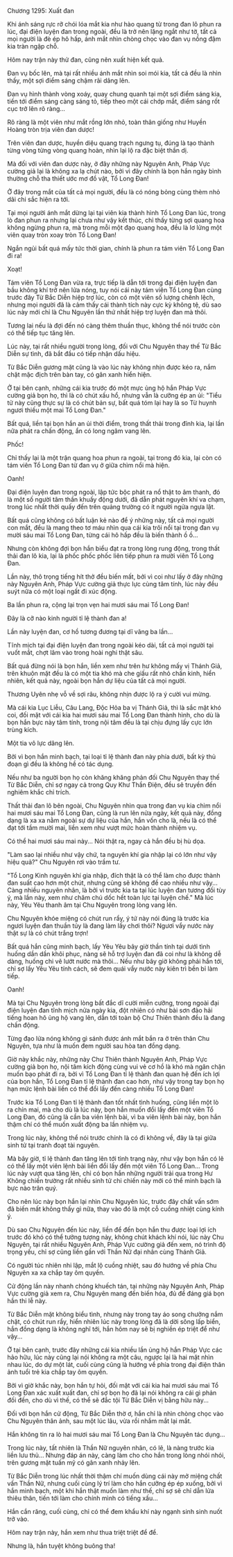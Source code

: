 




Chương 1295: Xuất đan


Khi ánh sáng rực rỡ chói lóa mắt kia như hào quang từ trong đan lô phun ra lúc, đại điện luyện đan trong ngoài, đều là trở nên lặng ngắt như tờ, tất cả mọi người là đè ép hô hấp, ánh mắt nhìn chòng chọc vào đan vụ nồng đậm kia tràn ngập chỗ.

Hôm nay trận này thử đan, cũng nên xuất hiện kết quả.

Đan vụ bốc lên, mà tại rất nhiều ánh mắt nhìn soi mói kia, tất cả đều là nhìn thấy, một sợi điểm sáng chậm rãi dâng lên.

Đan vụ hình thành vòng xoáy, quay chung quanh tại một sợi điểm sáng kia, tiến tới điểm sáng càng sáng tỏ, tiếp theo một cái chớp mắt, điểm sáng rốt cục trở lên rõ ràng...

Rõ ràng là một viên như mắt rồng lớn nhỏ, toàn thân giống như Huyền Hoàng tròn trịa viên đan dược!

Trên viên đan dược, huyền diệu quang trạch ngưng tụ, đúng là tạo thành từng vòng từng vòng quang hoàn, nhìn lại lộ ra đặc biệt thần dị.

Mà đối với viên đan dược này, ở đây những này Nguyên Anh, Pháp Vực cường giả lại là không xa lạ chút nào, bởi vì đây chính là bọn hắn ngày bình thường chỗ tha thiết ước mơ đồ vật, Tổ Long Đan!

Ở đây trong mắt của tất cả mọi người, đều là có nóng bỏng cùng thèm nhỏ dãi chi sắc hiện ra tới.

Tại mọi người ánh mắt dừng lại tại viên kia thành hình Tổ Long Đan lúc, trong lò đan phun ra nhưng lại chưa như vậy kết thúc, chỉ thấy từng sợi quang hoa không ngừng phun ra, mà trong mỗi một đạo quang hoa, đều là lơ lửng một viên quay tròn xoay tròn Tổ Long Đan!

Ngắn ngủi bất quá mấy tức thời gian, chính là phun ra tám viên Tổ Long Đan đi ra!

Xoạt!

Tám viên Tổ Long Đan vừa ra, trực tiếp là dẫn tới trong đại điện luyện đan bầu không khí trở nên lửa nóng, tuy nói cái này tám viên Tổ Long Đan cùng trước đây Từ Bắc Diễn hiệp trợ lúc, còn có một viên số lượng chênh lệch, nhưng mọi người đã là cảm thấy cái thành tích này cực kỳ không tệ, dù sao lúc này mới chỉ là Chu Nguyên lần thứ nhất hiệp trợ luyện đan mà thôi.

Tương lai nếu là đợi đến nó càng thêm thuần thục, không thể nói trước còn có thể tiếp tục tăng lên.

Lúc này, tại rất nhiều người trong lòng, đối với Chu Nguyên thay thế Từ Bắc Diễn sự tình, đã bắt đầu có tiếp nhận dấu hiệu.

Từ Bắc Diễn gương mặt cũng là vào lúc này không nhịn được kéo ra, nắm chặt mặc địch trên bàn tay, có gân xanh hiển hiện.

Ở tại bên cạnh, những cái kia trước đó một mực ủng hộ hắn Pháp Vực cường giả bọn họ, thì là có chút xấu hổ, nhưng vẫn là cưỡng ép an ủi: "Tiểu tử này cũng thực sự là có chút bản sự, bất quá tóm lại hay là so Từ huynh ngươi thiếu một mai Tổ Long Đan."

Bất quá, liền tại bọn hắn an ủi thời điểm, trong thất thải trong đỉnh kia, lại lần nữa phát ra chấn động, ẩn có long ngâm vang lên.

Phốc!

Chỉ thấy lại là một trận quang hoa phun ra ngoài, tại trong đó kia, lại còn có tám viên Tổ Long Đan từ đan vụ ở giữa chìm nổi mà hiện.

Oanh!

Đại điện luyện đan trong ngoài, lập tức bộc phát ra nổ thật to âm thanh, đó là một số người tâm thần khuấy động dưới, đã dẫn phát nguyên khí va chạm, trong lúc nhất thời quấy đến trên quảng trường có ít người ngửa ngựa lật.

Bất quá cũng không có bất luận kẻ nào để ý những này, tất cả mọi người con mắt, đều là mang theo tơ máu nhìn qua cái kia trôi nổi tại trong đan vụ mười sáu mai Tổ Long Đan, từng cái hô hấp đều là biến thành ồ ồ...

Nhưng còn không đợi bọn hắn biểu đạt ra trong lòng rung động, trong thất thải đan lô kia, lại là phốc phốc phốc liên tiếp phun ra mười viên Tổ Long Đan.

Lần này, thô trọng tiếng hít thở đều biến mất, bởi vì coi như lấy ở đây những này Nguyên Anh, Pháp Vực cường giả thực lực cùng tâm tính, lúc này đều suýt nữa có một loại ngất đi xúc động.

Ba lần phun ra, cộng lại trọn vẹn hai mươi sáu mai Tổ Long Đan!

Đây là cỡ nào kinh người tỉ lệ thành đan a!

Lần này luyện đan, cơ hồ tương đương tại dĩ vãng ba lần...

Tĩnh mịch tại đại điện luyện đan trong ngoài kéo dài, tất cả mọi người tại vuốt mắt, chợt lâm vào trong hoài nghi thật sâu.

Bất quá đừng nói là bọn hắn, liền xem như trên hư không mấy vị Thánh Giả, trên khuôn mặt đều là có một tia khó mà che giấu rất nhỏ chấn kinh, hiển nhiên, kết quả này, ngoài bọn hắn dự liệu của tất cả mọi người.

Thương Uyên nhẹ vỗ về sợi râu, không nhịn được lộ ra ý cười vui mừng.

Mà cái kia Lục Liễu, Câu Lang, Độc Hỏa ba vị Thánh Giả, thì là sắc mặt khó coi, đối mặt với cái kia hai mươi sáu mai Tổ Long Đan thành hình, cho dù là bọn hắn bực này tâm tính, trong nội tâm đều là tại chịu đựng lấy cực lớn trùng kích.

Một tia vô lực dâng lên.

Bởi vì bọn hắn minh bạch, tại loại tỉ lệ thành đan này phía dưới, bất kỳ thủ đoạn gì đều là không hề có tác dụng.

Nếu như ba người bọn họ còn khăng khăng phản đối Chu Nguyên thay thế Từ Bắc Diễn, chỉ sợ ngay cả trong Quy Khư Thần Điện, đều sẽ truyền đến nghiêm khắc chỉ trích.

Thất thải đan lô bên ngoài, Chu Nguyên nhìn qua trong đan vụ kia chìm nổi hai mươi sáu mai Tổ Long Đan, cũng là run lên nửa ngày, kết quả này, đồng dạng là xa xa nằm ngoài sự dự liệu của hắn, hắn vốn cho là, nếu là có thể đạt tới tầm mười mai, liền xem như vượt mức hoàn thành nhiệm vụ.

Có thể hai mươi sáu mai này... Nói thật ra, ngay cả hắn đều bị hù dọa.

"Làm sao lại nhiều như vậy chứ, ta nguyên khí gia nhập lại có lớn như vậy hiệu quả?" Chu Nguyên rơi vào trầm tư.

"Tổ Long Kinh nguyên khí gia nhập, đích thật là có thể làm cho được thành đan suất cao hơn một chút, nhưng cũng sẽ không đề cao nhiều như vậy... Càng nhiều nguyên nhân, là bởi vì trước kia ta tại lúc luyện đan tương đối tùy ý, mà lần này, xem như chăm chú dốc hết toàn lực tại luyện chế." Mà lúc này, Yêu Yêu thanh âm tại Chu Nguyên trong lòng vang lên.

Chu Nguyên khóe miệng có chút run rẩy, ý tứ này nói đúng là trước kia ngươi luyện đan thuần túy là đang làm lấy chơi thôi? Ngươi vẩy nước này thật sự là có chút trắng trợn!

Bất quá hắn cũng minh bạch, lấy Yêu Yêu bây giờ thần tính tại dưới tình huống dần dần khôi phục, nàng sẽ hỗ trợ luyện đan đã coi như là không dễ dàng, huống chi vẽ lướt nước mà thôi... Nếu như bây giờ không phải hắn tới, chỉ sợ lấy Yêu Yêu tính cách, sẽ đem quái vẩy nước này kiên trì bền bỉ làm tiếp.

Oanh!

Mà tại Chu Nguyên trong lòng bất đắc dĩ cười miễn cưỡng, trong ngoài đại điện luyện đan tĩnh mịch nửa ngày kia, đột nhiên có như bài sơn đảo hải tiếng hoan hô ủng hộ vang lên, dẫn tới toàn bộ Chư Thiên thành đều là đang chấn động.

Từng đạo lửa nóng không gì sánh được ánh mắt bắn ra ở trên thân Chu Nguyên, tựa như là muốn đem người sau hòa tan đồng dạng.

Giờ này khắc này, những này Chư Thiên thành Nguyên Anh, Pháp Vực cường giả bọn họ, nội tâm kích động cùng vui vẻ cơ hồ là khó mà ngăn chặn muốn bạo phát đi ra, bởi vì Tổ Long Đan tỉ lệ thành đan quan hệ đến ích lợi của bọn hắn, Tổ Long Đan tỉ lệ thành đan cao hơn, như vậy trong tay bọn họ hạn mức lệnh bài liền có thể đổi lấy đến càng nhiều Tổ Long Đan!

Trước kia Tổ Long Đan tỉ lệ thành đan tốt nhất tình huống, cũng liền một lò ra chín mai, mà cho dù là lúc này, bọn hắn muốn đổi lấy đến một viên Tổ Long Đan, đó cũng là cần ba viên lệnh bài, vì ba viên lệnh bài này, bọn hắn thậm chí có thể muốn xuất động ba lần nhiệm vụ.

Trong lúc này, không thể nói trước chính là có đi không về, đây là tại giữa sinh tử tại tranh đoạt tài nguyên.

Mà bây giờ, tỉ lệ thành đan tăng lên tới tình trạng này, như vậy bọn hắn có lẽ có thể lấy một viên lệnh bài liền đổi lấy đến một viên Tổ Long Đan... Trong lúc này vượt qua tăng lên, chỉ có bọn hắn những người trải qua trong Hư Không chiến trường rất nhiều sinh tử chi chiến này mới có thể minh bạch là bực nào trân quý.

Cho nên lúc này bọn hắn lại nhìn Chu Nguyên lúc, trước đây chất vấn sớm đã biến mất không thấy gì nữa, thay vào đó là một cỗ cuồng nhiệt cùng kính ý.

Dù sao Chu Nguyên đến lúc này, liền để đến bọn hắn thu được loại lợi ích trước đó khó có thể tưởng tượng này, không chút khách khí nói, lúc này Chu Nguyên, tại rất nhiều Nguyên Anh, Pháp Vực cường giả đến xem, nó trình độ trọng yếu, chỉ sợ cũng liền gần với Thần Nữ đại nhân cùng Thánh Giả.

Có người túc nhiên nhi lập, mắt lộ cuồng nhiệt, sau đó hướng về phía Chu Nguyên xa xa chắp tay ôm quyền.

Cử động lần này nhanh chóng khuếch tán, tại những này Nguyên Anh, Pháp Vực cường giả xem ra, Chu Nguyên mang đến biến hóa, đủ để đáng giá bọn hắn thi lễ này.

Từ Bắc Diễn mặt không biểu tình, nhưng này trong tay áo song chưởng nắm chặt, có chút run rẩy, hiển nhiên lúc này trong lòng đã là dời sông lấp biển, hắn đồng dạng là không nghĩ tới, hắn hôm nay sẽ bị nghiền ép triệt để như vậy...

Ở tại bên cạnh, trước đây những cái kia nhiều lần ủng hộ hắn Pháp Vực các hảo hữu, lúc này cũng lại nói không ra một câu, ngược lại là hai mặt nhìn nhau lúc, do dự một lát, cuối cùng cũng là hướng về phía trong đại điện thân ảnh tuổi trẻ kia chắp tay ôm quyền.

Bởi vì giờ khắc này, bọn hắn tự hỏi, đối mặt với cái kia hai mươi sáu mai Tổ Long Đan xác xuất xuất đan, chỉ sợ bọn họ đã lại nói không ra cái gì phản đối đến, cho dù vì thế, có thể sẽ đắc tội Từ Bắc Diễn vị bằng hữu này...

Đối với bọn hắn cử động, Từ Bắc Diễn thờ ơ, hắn chỉ là nhìn chòng chọc vào Chu Nguyên thân ảnh, sau một lúc lâu, vừa rồi nhắm mắt lại mắt.

Hắn không tin ra lò hai mươi sáu mai Tổ Long Đan là Chu Nguyên tác dụng...

Trong lúc này, tất nhiên là Thần Nữ nguyên nhân, có lẽ, là nàng trước kia liền lưu thủ... Nhưng đáp án này, càng làm cho cho hắn trong lòng nhói nhói, trên gương mặt tuấn mỹ có gân xanh nhảy lên.

Từ Bắc Diễn trong lúc nhất thời thậm chí muốn dùng cái này mở miệng chất vấn Thần Nữ, nhưng cuối cùng lý trí làm cho hắn cưỡng ép ép xuống, bởi vì hắn minh bạch, một khi hắn thật muốn làm như thế, chỉ sợ sẽ chỉ dẫn lửa thiêu thân, tiến tới làm cho chính mình có tiếng xấu...

Hắn cắn răng, cuối cùng, chỉ có thể đem khẩu khí này ngạnh sinh sinh nuốt trở vào.

Hôm nay trận này, hắn xem như thua triệt triệt để để.

Nhưng là, hắn tuyệt không buông tha!




